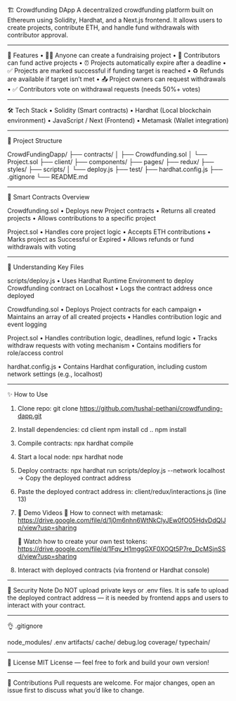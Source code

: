 🏗️ Crowdfunding DApp
A decentralized crowdfunding platform built on Ethereum using Solidity, Hardhat, and a Next.js frontend. It allows users to create projects, contribute ETH, and handle fund withdrawals with contributor approval.

---

🚀 Features
• 🧑‍💼 Anyone can create a fundraising project
• 💸 Contributors can fund active projects
• ⏰ Projects automatically expire after a deadline
• ✅ Projects are marked successful if funding target is reached
• ♻️ Refunds are available if target isn’t met
• 📤 Project owners can request withdrawals
• ✅ Contributors vote on withdrawal requests (needs 50%+ votes)

---

🛠️ Tech Stack
• Solidity (Smart contracts)
• Hardhat (Local blockchain environment)
• JavaScript / Next (Frontend)
• Metamask (Wallet integration)

---

📂 Project Structure

CrowdFundingDapp/
├── contracts/
│ ├── Crowdfunding.sol
│ └── Project.sol
├── client/
├── components/
├── pages/
├── redux/
├── styles/
├── scripts/
│ └── deploy.js
├── test/
├── hardhat.config.js
├── .gitignore
└── README.md

---

📜 Smart Contracts Overview

Crowdfunding.sol
• Deploys new Project contracts
• Returns all created projects
• Allows contributions to a specific project

Project.sol
• Handles core project logic
• Accepts ETH contributions
• Marks project as Successful or Expired
• Allows refunds or fund withdrawals with voting

---

🥺 Understanding Key Files

scripts/deploy.js
• Uses Hardhat Runtime Environment to deploy Crowdfunding contract on Localhost
• Logs the contract address once deployed

Crowdfunding.sol
• Deploys Project contracts for each campaign
• Maintains an array of all created projects
• Handles contribution logic and event logging

Project.sol
• Handles contribution logic, deadlines, refund logic
• Tracks withdraw requests with voting mechanism
• Contains modifiers for role/access control

hardhat.config.js
• Contains Hardhat configuration, including custom network settings (e.g., localhost)

---

✨ How to Use

1. Clone repo:
   git clone https://github.com/tushal-pethani/crowdfunding-dapp.git

2. Install dependencies:
   cd client
   npm install
   cd ..
   npm install

3. Compile contracts:
   npx hardhat compile

4. Start a local node:
   npx hardhat node

5. Deploy contracts:
   npx hardhat run scripts/deploy.js --network localhost
   → Copy the deployed contract address

6. Paste the deployed contract address in:
   client/redux/interactions.js (line 13)

7. 🔗 Demo Videos
   🎥 How to connect with metamask:
   https://drive.google.com/file/d/1j0m6nhn6WtNkClyJEw0fO05HdvDdQlJp/view?usp=sharing

   🎥 Watch how to create your own test tokens:
   https://drive.google.com/file/d/1Fqv_H1mggGXF0XOQt5P7re_DcMSjnSSd/view?usp=sharing

8. Interact with deployed contracts (via frontend or Hardhat console)

---

🔐 Security Note
Do NOT upload private keys or .env files.
It is safe to upload the deployed contract address — it is needed by frontend apps and users to interact with your contract.

---

👌 .gitignore

node_modules/
.env
artifacts/
cache/
debug.log
coverage/
typechain/

---

📄 License
MIT License — feel free to fork and build your own version!

---

🙌 Contributions
Pull requests are welcome.
For major changes, open an issue first to discuss what you’d like to change.
